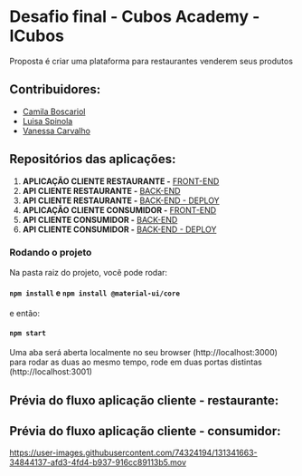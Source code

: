 # Desafio final - Cubos Academy - ICubos

Proposta é criar uma plataforma para restaurantes venderem seus produtos

## Contribuidores:
- [Camila Boscariol](https://github.com/cboscariol)
- [Luisa Spinola](https://github.com/luisa-spl)
- [Vanessa Carvalho](https://github.com/DevVane)

## Repositórios das aplicações:

1. **APLICAÇÃO CLIENTE RESTAURANTE -** [FRONT-END](https://github.com/luisa-spl/desafio-modulo-5.-frontend)
2. **API CLIENTE RESTAURANTE -** [BACK-END](https://github.com/DevVane/desafio-modulo-5.-backend)
3. **API CLIENTE RESTAURANTE -** [ BACK-END - DEPLOY](https://icubus.herokuapp.com)
4. **APLICAÇÃO CLIENTE CONSUMIDOR -** [FRONT-END](https://github.com/cboscariol/desafio-modulo-5.-frontend)
5. **API CLIENTE CONSUMIDOR -** [BACK-END](https://github.com/DevVane/desafio-modulo-5.-backend-icubus-cliente)
6. **API CLIENTE CONSUMIDOR -** [BACK-END - DEPLOY](https://icubus-clientes.herokuapp.com)


### Rodando o projeto

Na pasta raiz do projeto, você pode rodar:

#### `npm install` e `npm install @material-ui/core`

e então:

#### `npm start`

Uma aba será aberta localmente no seu browser (http://localhost:3000) para rodar as duas ao mesmo tempo, rode em duas portas distintas (http://localhost:3001)

## Prévia do fluxo aplicação cliente - restaurante:

## Prévia do fluxo aplicação cliente - consumidor:

https://user-images.githubusercontent.com/74324194/131341663-34844137-afd3-4fd4-b937-916cc89113b5.mov


